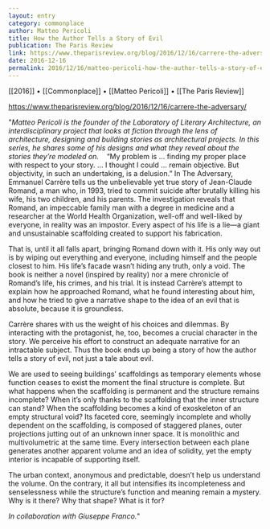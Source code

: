 ```yaml
---
layout: entry
category: commonplace
author: Matteo Pericoli
title: How the Author Tells a Story of Evil
publication: The Paris Review
link: https://www.theparisreview.org/blog/2016/12/16/carrere-the-adversary/
date: 2016-12-16
permalink: 2016/12/16/matteo-pericoli-how-the-author-tells-a-story-of-evil
---
```


[[2016]] • [[Commonplace]] • [[Matteo Pericoli]] • [[The Paris Review]]

https://www.theparisreview.org/blog/2016/12/16/carrere-the-adversary/

"*Matteo Pericoli is the founder of the Laboratory of Literary Architecture, an interdisciplinary project that looks at fiction through the lens of architecture, designing and building stories as architectural projects. In this series, he shares some of his designs and what they reveal about the stories they’re modeled on.*
  
“My problem is … finding my proper place with respect to your story. … I thought I could … remain objective. But objectivity, in such an undertaking, is a delusion.” In The Adversary, Emmanuel Carrère tells us the unbelievable yet true story of Jean-Claude Romand, a man who, in 1993, tried to commit suicide after brutally killing his wife, his two children, and his parents. The investigation reveals that Romand, an impeccable family man with a degree in medicine and a researcher at the World Health Organization, well-off and well-liked by everyone, in reality was an impostor. Every aspect of his life is a lie—a giant and unsustainable scaffolding created to support his fabrication. 

That is, until it all falls apart, bringing Romand down with it. His only way out is by wiping out everything and everyone, including himself and the people closest to him. His life’s facade wasn’t hiding any truth, only a void. The book is neither a novel (inspired by reality) nor a mere chronicle of Romand’s life, his crimes, and his trial. It is instead Carrère’s attempt to explain how he approached Romand, what he found interesting about him, and how he tried to give a narrative shape to the idea of an evil that is absolute, because it is groundless.

Carrère shares with us the weight of his choices and dilemmas. By interacting with the protagonist, he, too, becomes a crucial character in the story. We perceive his effort to construct an adequate narrative for an intractable subject. Thus the book ends up being a story of how the author tells a story of evil, not just a tale about evil.

We are used to seeing buildings’ scaffoldings as temporary elements whose function ceases to exist the moment the final structure is complete. But what happens when the scaffolding is permanent and the structure remains incomplete? When it’s only thanks to the scaffolding that the inner structure can stand? When the scaffolding becomes a kind of exoskeleton of an empty structural void? Its faceted core, seemingly incomplete and wholly dependent on the scaffolding, is composed of staggered planes, outer projections jutting out of an unknown inner space. It is monolithic and multivolumetric at the same time. Every intersection between each plane generates another apparent volume and an idea of solidity, yet the empty interior is incapable of supporting itself.

The urban context, anonymous and predictable, doesn’t help us understand the volume. On the contrary, it all but intensifies its incompleteness and senselessness while the structure’s function and meaning remain a mystery. Why is it there? Why that shape? What is it for?

*In collaboration with Giuseppe Franco.*"